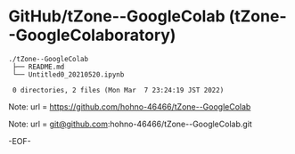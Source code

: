 # GitHub/tZone--GoogleColab (tZone--GoogleColaboratory)

    ./tZone--GoogleColab
     ├── README.md
     └── Untitled0_20210520.ipynb
     
     0 directories, 2 files (Mon Mar  7 23:24:19 JST 2022)

Note: 	url = https://github.com/hohno-46466/tZone--GoogleColab

Note:   url = git@github.com:hohno-46466/tZone--GoogleColab.git

-EOF-

